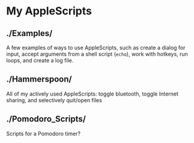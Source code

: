 # My AppleScripts

## ./Examples/

A few examples of ways to use AppleScripts, such as create a dialog for input, accept arguments from a shell script (`echo`), work with hotkeys, run loops, and create a log file.

## ./Hammerspoon/

All of my actively used AppleScripts: toggle bluetooth, toggle Internet sharing, and selectively quit/open files

## ./Pomodoro_Scripts/

Scripts for a Pomodoro timer?
